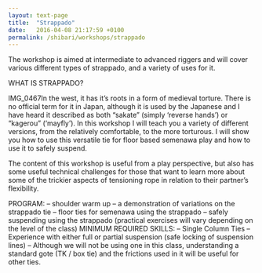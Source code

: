 ```yaml
---
layout: text-page
title:  "Strappado"
date:   2016-04-08 21:17:59 +0100
permalink: /shibari/workshops/strappado
---
```

The workshop is aimed at intermediate to advanced riggers and will cover various different types of strappado, and a variety of uses for it.

WHAT IS STRAPPADO?

IMG_0467In the west, it has it’s roots in a form of medieval torture. There is no official term for it in Japan, although it is used by the Japanese and I have heard it described as both “sakate” (simply ‘reverse hands’) or “kagerou” (‘mayfly’).  In this workshop I will teach you a variety of different versions, from the relatively comfortable, to the more torturous.  I will show you how to use this versatile tie for floor based semenawa play and how to use it to safely suspend.

The content of this workshop is useful from a play perspective, but also has some useful technical challenges for those that want to learn more about some of the trickier aspects of tensioning rope in relation to their partner’s flexibility.

PROGRAM:
– shoulder warm up
– a demonstration of variations on the strappado tie
– floor ties for semenawa using the strappado
– safely suspending using the strappado
(practical exercises will vary depending on the level of the class)
MINIMUM REQUIRED SKILLS:
– Single Column Ties
– Experience with either full or partial suspension (safe locking of suspension lines)
– Although we will not be using one in this class, understanding a standard gote (TK / box tie) and the frictions used in it will be useful for other ties.
